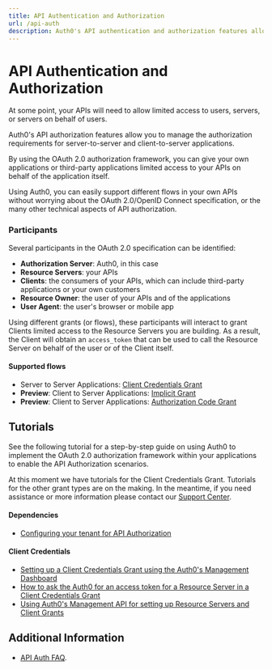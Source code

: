 ```yaml
---
title: API Authentication and Authorization
url: /api-auth
description: Auth0's API authentication and authorization features allow you to manage the authorization requirements for various scenarios, including user consent, and server-to-server applications.
---
```


# API Authentication and Authorization

At some point, your APIs will need to allow limited access to users, servers, or servers on behalf of users.

Auth0's API authorization features allow you to manage the authorization requirements for server-to-server and client-to-server applications.

By using the OAuth 2.0 authorization framework, you can give your own applications or third-party applications limited access to your APIs on behalf of the application itself.

Using Auth0, you can easily support different flows in your own APIs without worrying about the OAuth 2.0/OpenID Connect specification, or the many other technical aspects of API authorization.

### Participants

Several participants in the OAuth 2.0 specification can be identified:

 - **Authorization Server**: Auth0, in this case
 - **Resource Servers**: your APIs
 - **Clients**: the consumers of your APIs, which can include third-party applications or your own customers
 - **Resource Owner**: the user of your APIs and of the applications
 - **User Agent**: the user's browser or mobile app

Using different grants (or flows), these participants will interact to grant Clients limited access to the Resource Servers you are building. As a result, the Client will obtain an `access_token` that can be used to call the Resource Server on behalf of the user or of the Client itself.

#### Supported flows

 - Server to Server Applications: [Client Credentials Grant](/api-auth/grant/client-credentials)
 - **Preview**: Client to Server Applications: [Implicit Grant](/api-auth/grant/implicit)
 - **Preview**: Client to Server Applications: [Authorization Code Grant](/api-auth/grant/authorization-code)

## Tutorials

See the following tutorial for a step-by-step guide on using Auth0 to implement the OAuth 2.0 authorization framework within your applications to enable the API Authorization scenarios.

At this moment we have tutorials for the Client Credentials Grant. Tutorials for the other grant types are on the making. In the meantime, if you need assistance or more information please contact our [Support Center](https://support.auth0.com).

#### Dependencies

 - [Configuring your tenant for API Authorization](/api-auth/tutorials/configuring-tenant-for-api-auth)

#### Client Credentials

 - [Setting up a Client Credentials Grant using the Auth0's Management Dashboard](/api-auth/config/using-the-auth0-dashboard)
 - [How to ask the Auth0 for an access token for a Resource Server in a Client Credentials Grant](/api-auth/config/asking-for-access-tokens)
 - [Using Auth0's Management API for setting up Resource Servers and Client Grants](/api-auth/config/using-the-management-api)

## Additional Information

- [API Auth FAQ](/api-auth/faq).
